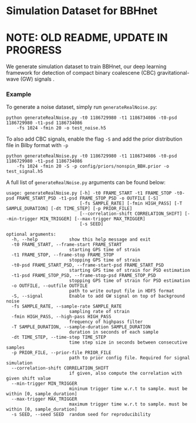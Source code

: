 # Simulation Dataset for BBHnet
# NOTE: OLD README, UPDATE IN PROGRESS


We generate simulation dataset to train BBHnet, our deep learning framework for detection of
compact binary coalescene (CBC) gravitational-wave (GW) signals .

### Example

To generate a noise dataset, simply run `generateRealNoise.py`:
```
python generateRealNoise.py -t0 1186729980 -t1 1186734086 -t0-psd 1186729980 -t1-psd 1186734086
    -fs 1024 -fmin 20 -o test_noise.h5
```

To also add CBC signals, enable the flag `-S` and add the prior distribution file in Bilby format with `-p`
```
python generateRealNoise.py -t0 1186729980 -t1 1186734086 -t0-psd 1186729980 -t1-psd 1186734086
    -fs 1024 -fmin 20 -S -p config/priors/nonspin_BBH.prior -o test_signal.h5
```

A full list of `generateRealNoise.py` arguments can be found below:
```
usage: generateRealNoise.py [-h] -t0 FRAME_START -t1 FRAME_STOP -t0-psd FRAME_START_PSD -t1-psd FRAME_STOP_PSD -o OUTFILE [-S]
                            [-fs SAMPLE_RATE] [-fmin HIGH_PASS] [-T SAMPLE_DURATION] [-dt TIME_STEP] [-p PRIOR_FILE]
                            [--correlation-shift CORRELATION_SHIFT] [--min-trigger MIN_TRIGGER] [--max-trigger MAX_TRIGGER]
                            [-s SEED]

optional arguments:
  -h, --help            show this help message and exit
  -t0 FRAME_START, --frame-start FRAME_START
                        starting GPS time of strain
  -t1 FRAME_STOP, --frame-stop FRAME_STOP
                        stopping GPS time of strain
  -t0-psd FRAME_START_PSD, --frame-start-psd FRAME_START_PSD
                        starting GPS time of strain for PSD estimation
  -t1-psd FRAME_STOP_PSD, --frame-stop-psd FRAME_STOP_PSD
                        stopping GPS time of strain for PSD estimation
  -o OUTFILE, --outfile OUTFILE
                        path to write output file in HDF5 format
  -S, --signal          Enable to add GW signal on top of background noise
  -fs SAMPLE_RATE, --sample-rate SAMPLE_RATE
                        sampling rate of strain
  -fmin HIGH_PASS, --high-pass HIGH_PASS
                        frequency of highpass filter
  -T SAMPLE_DURATION, --sample-duration SAMPLE_DURATION
                        duration in seconds of each sample
  -dt TIME_STEP, --time-step TIME_STEP
                        time step size in seconds between consecutive samples
  -p PRIOR_FILE, --prior-file PRIOR_FILE
                        path to prior config file. Required for signal simulation
  --correlation-shift CORRELATION_SHIFT
                        if given, also compute the correlation with given shift value
  --min-trigger MIN_TRIGGER
                        mininum trigger time w.r.t to sample. must be within [0, sample_duration]
  --max-trigger MAX_TRIGGER
                        maximum trigger time w.r.t to sample. must be within [0, sample_duration]
  -s SEED, --seed SEED  random seed for reproducibility

```
